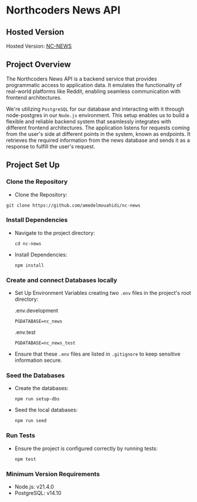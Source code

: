 # Northcoders News API

## Hosted Version

Hosted Version: [NC-NEWS](https://nc-news-i824.onrender.com)

## Project Overview

The Northcoders News API is a backend service that provides programmatic access to application data. It emulates the functionality of real-world platforms like Reddit, enabling seamless communication with frontend architectures.

We're utilizing `PostgreSQL` for our database and interacting with it through node-postgres in our `Node.js` environment. This setup enables us to build a flexible and reliable backend system that seamlessly integrates with different frontend architectures. The application listens for requests coming from the user's side at different points in the system, known as endpoints. It retrieves the required information from the news database and sends it as a response to fulfill the user's request.


## Project Set Up

### Clone the Repository

- Clone the Repository:

`git clone https://github.com/amedelmouahidi/nc-news`

### Install Dependencies

- Navigate to the project directory:

  `cd nc-news`

- Install Dependencies:

  `npm install` 

### Create and connect Databases locally

- Set Up Environment Variables creating two `.env` files in the project's root directory: 

    .env.development
  
  ```
  PGDATABASE=nc_news
  ```

    .env.test

  ```
  PGDATABASE=nc_news_test
  ```

- Ensure that these `.env` files are listed in `.gitignore` to keep sensitive information secure.

### Seed the Databases

- Create the databases:

  `npm run setup-dbs` 

- Seed the local databases:  

  `npm run seed` 


### Run Tests

- Ensure the project is configured correctly by running tests:

  `npm test` 

### Minimum Version Requirements

- Node.js: v21.4.0 
- PostgreSQL: v14.10






